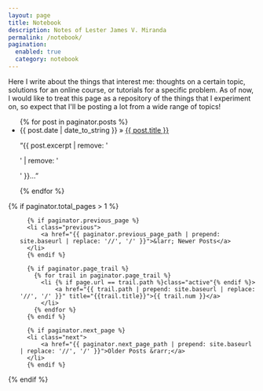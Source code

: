 ```yaml
---
layout: page
title: Notebook
description: Notes of Lester James V. Miranda
permalink: /notebook/
pagination: 
  enabled: true
  category: notebook
---
```


Here I write about the things that interest me: thoughts on a certain
topic, solutions for an online course, or tutorials for a specific
problem. As of now, I would like to treat this page as a repository of
the things that I experiment on, so expect that
I'll be posting a lot from a wide range of topics!


<ul class="post-list">
  {% for post in paginator.posts %}
    <li>
        <span>{{ post.date | date_to_string }}</span> » <a href="{{ post.url }}" title="{{ post.title }}">{{ post.title }}</a>
        <div class="my-excerpt"><span><p>&ldquo;{{ post.excerpt | remove: '<p>' | remove: '</p>' }}&hellip;&rdquo;</p></span></div>
    </li>
  {% endfor %}
</ul>

{% if paginator.total_pages > 1 %}
<div class="pagination pagination-centered">
  <ul>

      {% if paginator.previous_page %}
      <li class="previous">
          <a href="{{ paginator.previous_page_path | prepend: site.baseurl | replace: '//', '/' }}">&larr; Newer Posts</a>
      </li>
      {% endif %}

      {% if paginator.page_trail %}
        {% for trail in paginator.page_trail %}
          <li {% if page.url == trail.path %}class="active"{% endif %}>
              <a href="{{ trail.path | prepend: site.baseurl | replace: '//', '/' }}" title="{{trail.title}}">{{ trail.num }}</a>
          </li>
        {% endfor %}
      {% endif %}

      {% if paginator.next_page %}
      <li class="next">
          <a href="{{ paginator.next_page_path | prepend: site.baseurl | replace: '//', '/' }}">Older Posts &rarr;</a>
      </li>
      {% endif %}

  </ul>
</div>
{% endif %}